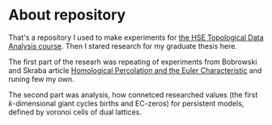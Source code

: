 # About repository

That's a repository I used to make experiments for [the HSE Topological Data Analysis course](https://math.hse.ru/en/courses/647341544.html).
Then I stared research for my graduate thesis here.

The first part of the researh was repeating of experiments from Bobrowski and Skraba article [Homological Percolation and the Euler Characteristic](https://arxiv.org/abs/1910.10146) and runing few my own. 

The second part was analysis, how connetced researched values (the first $k$-dimensional giant cycles births and EC-zeros) for persistent models, defined by voronoi cells of dual lattices.
